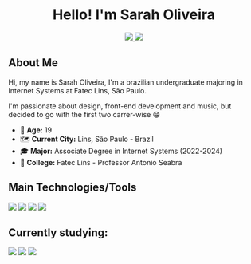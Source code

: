 <div align="center">
    <h1>Hello! I'm Sarah Oliveira</h1>
    <a href="https://www.linkedin.com/in/saraholiveirarm/">
        <img src="https://img.shields.io/badge/Sarah_Oliveira-0077B5?style=for-the-badge&logo=LinkedIn"/>
    </a>
    <a href="https://codepen.io/saraholiveirarm">
        <img src="https://img.shields.io/badge/@saraholiveirarm-000?style=for-the-badge&logo=Codepen">
    </a>
</div>

## About Me

Hi, my name is Sarah Oliveira, I'm a brazilian undergraduate majoring in Internet Systems at Fatec Lins, São Paulo. 

I'm passionate about design, front-end development and music, but decided to go with the first two carrer-wise 😁

- 🔢 **Age:** 19
- 🗺️ **Current City:** Lins, São Paulo - Brazil
- 🎓 **Major:** Associate Degree in Internet Systems (2022-2024)
- 🏫 **College:** Fatec Lins - Professor Antonio Seabra

## Main Technologies/Tools

<div style="display: inline-block" >
    <img src="https://img.shields.io/badge/HTML5-e6532d?style=for-the-badge&logo=html5&logoColor=white" />
    <img src="https://img.shields.io/badge/CSS3-299cf8?style=for-the-badge&logo=css3&logoColor=white"/>
    <img src="https://img.shields.io/badge/JavaScript-f7e025?style=for-the-badge&logo=javascript&logoColor=080808" />
    <img src="https://img.shields.io/badge/Sass-ce6b9c?style=for-the-badge&logo=sass&logoColor=white" />
 </div>


## Currently studying:
<div style="display: inline-block">
    <img src="https://img.shields.io/badge/React-69e4ff?style=for-the-badge&logo=react&logoColor=292929" />
    <img src="https://img.shields.io/badge/styled--components-de7496?style=for-the-badge&logo=styled-components&logoColor=white" />
    <img src="https://img.shields.io/badge/Tailwind_CSS-161d2d?style=for-the-badge&logo=tailwind-css" />
</div>
